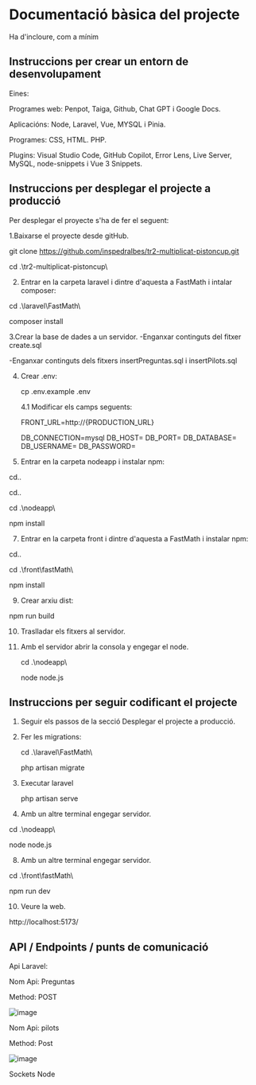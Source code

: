 # Documentació bàsica del projecte
Ha d'incloure, com a mínim
## Instruccions per crear un entorn de desenvolupament

Eines: 

Programes web: Penpot, Taiga, Github, Chat GPT i Google Docs. 

Aplicacións: Node, Laravel, Vue, MYSQL i Pinia. 

Programes: CSS, HTML. PHP.

Plugins: Visual Studio Code, GitHub Copilot, Error Lens, Live Server, MySQL, node-snippets i Vue 3 Snippets.

## Instruccions per desplegar el projecte a producció

Per desplegar el proyecte s'ha de fer el seguent:

1.Baixarse el proyecte desde gitHub.

 git clone https://github.com/inspedralbes/tr2-multiplicat-pistoncup.git
 
 cd .\tr2-multiplicat-pistoncup\

2. Entrar en la carpeta laravel i dintre d'aquesta a FastMath i intalar composer:
   
cd .\laravel\FastMath\

composer install

3.Crear la base de dades a un servidor.
  -Enganxar continguts del fitxer create.sql
  
  -Enganxar continguts dels fitxers insertPreguntas.sql i insertPilots.sql

4. Crear .env:
   
   cp .env.example .env
   
   4.1 Modificar els camps seguents:
   
     FRONT_URL=http://{PRODUCTION_URL}

     DB_CONNECTION=mysql
     DB_HOST=
     DB_PORT=
     DB_DATABASE=
     DB_USERNAME=
     DB_PASSWORD=

 6. Entrar en la carpeta nodeapp i instalar npm:
 
   cd..
   
   cd..
   
   cd .\nodeapp\
   
   npm install

 7. Entrar en la carpeta front i dintre d'aquesta a FastMath i instalar npm:

   cd..
   
   cd .\front\fastMath\
   
   npm install

 9. Crear arxiu dist:
  
   npm run build

10. Traslladar els fitxers al servidor.
   
11. Amb el servidor abrir la consola y engegar el node.

    cd .\nodeapp\
    
    node node.js



## Instruccions per seguir codificant el projecte

1. Seguir els passos de la secció Desplegar el projecte a producció.

2. Fer les migrations:

   cd .\laravel\FastMath\
   
   php artisan migrate
   
4. Executar laravel

    php artisan serve
   
6. Amb un altre terminal engegar servidor.

  cd .\nodeapp\
  
  node node.js

8. Amb un altre terminal engegar servidor.

  cd .\front\fastMath\
  
  npm run dev   
  
10. Veure la web.

  http://localhost:5173/


## API / Endpoints / punts de comunicació
Api Laravel:

 Nom Api: Preguntas
 
 Method: POST

 ![image](https://github.com/inspedralbes/tr2-multiplicat-pistoncup/assets/124352502/13fd826a-68f9-4e92-acdb-f7f15f9cdc6d)


Nom Api: pilots

Method: Post

![image](https://github.com/inspedralbes/tr2-multiplicat-pistoncup/assets/124352502/b53a0872-3009-4306-a787-413ea9e528ae)


 Sockets Node

 

